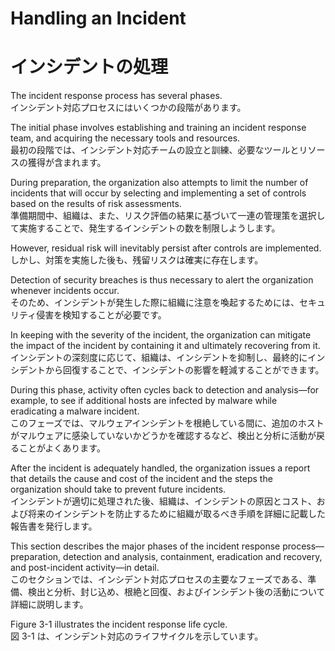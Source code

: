 # Handling an Incident 
# インシデントの処理

The incident response process has several phases.  
インシデント対応プロセスにはいくつかの段階があります。 

The initial phase involves establishing and training an incident response team, and acquiring the necessary tools and resources.  
最初の段階では、インシデント対応チームの設立と訓練、必要なツールとリソースの獲得が含まれます。

During preparation, the organization also attempts to limit the number of incidents that will occur by selecting and implementing a set of controls based on the results of risk assessments.  
準備期間中、組織は、また、リスク評価の結果に基づいて一連の管理策を選択して実施することで、発生するインシデントの数を制限しようします。

However, residual risk will inevitably persist after controls are implemented.  
しかし、対策を実施した後も、残留リスクは確実に存在します。

Detection of security breaches is thus necessary to alert the organization whenever incidents occur.  
そのため、インシデントが発生した際に組織に注意を喚起するためには、セキュリティ侵害を検知することが必要です。 

In keeping with the severity of the incident, the organization can mitigate the impact of the incident by containing it and ultimately recovering from it.  
インシデントの深刻度に応じて、組織は、インシデントを抑制し、最終的にインシデントから回復することで、インシデントの影響を軽減することができます。

During this phase, activity often cycles back to detection and analysis—for example, to see if additional hosts are infected by malware while eradicating a malware incident.  
このフェーズでは、マルウェアインシデントを根絶している間に、追加のホストがマルウェアに感染していないかどうかを確認するなど、検出と分析に活動が戻ることがよくあります。 

After the incident is adequately handled, the organization issues a report that details the cause and cost of the incident and the steps the organization should take to prevent future incidents.  
インシデントが適切に処理された後、組織は、インシデントの原因とコスト、および将来のインシデントを防止するために組織が取るべき手順を詳細に記載した報告書を発行します。

This section describes the major phases of the incident response process—preparation, detection and analysis, containment, eradication and recovery, and post-incident activity—in detail.  
このセクションでは、インシデント対応プロセスの主要なフェーズである、準備、検出と分析、封じ込め、根絶と回復、およびインシデント後の活動について詳細に説明します。

Figure 3-1 illustrates the incident response life cycle.  
図 3-1 は、インシデント対応のライフサイクルを示しています。 